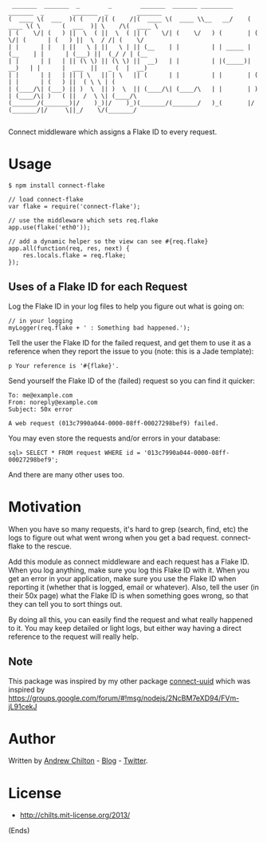 ```
 _______  _______  _        _        _______  _______ _________     _______  _        _______  _        _______ 
(  ____ \(  ___  )( (    /|( (    /|(  ____ \(  ____ \\__   __/    (  ____ \( \      (  ___  )| \    /\(  ____ \
| (    \/| (   ) ||  \  ( ||  \  ( || (    \/| (    \/   ) (       | (    \/| (      | (   ) ||  \  / /| (    \/
| |      | |   | ||   \ | ||   \ | || (__    | |         | | _____ | (__    | |      | (___) ||  (_/ / | (__    
| |      | |   | || (\ \) || (\ \) ||  __)   | |         | |(_____)|  __)   | |      |  ___  ||   _ (  |  __)   
| |      | |   | || | \   || | \   || (      | |         | |       | (      | |      | (   ) ||  ( \ \ | (      
| (____/\| (___) || )  \  || )  \  || (____/\| (____/\   | |       | )      | (____/\| )   ( ||  /  \ \| (____/\
(_______/(_______)|/    )_)|/    )_)(_______/(_______/   )_(       |/       (_______/|/     \||_/    \/(_______/
                                                                                                                
```

Connect middleware which assigns a Flake ID to every request.

# Usage #

    $ npm install connect-flake

    // load connect-flake
    var flake = require('connect-flake');

    // use the middleware which sets req.flake
    app.use(flake('eth0'));

    // add a dynamic helper so the view can see #{req.flake}
    app.all(function(req, res, next) {
        res.locals.flake = req.flake;
    });

## Uses of a Flake ID for each Request ##

Log the Flake ID in your log files to help you figure out what is going on:

    // in your logging
    myLogger(req.flake + ' : Something bad happened.');

Tell the user the Flake ID for the failed request, and get them to use it as a reference when they report the issue to
you (note: this is a Jade template):

    p Your reference is '#{flake}'.

Send yourself the Flake ID of the (failed) request so you can find it quicker:

    To: me@example.com
    From: noreply@example.com
    Subject: 50x error
    
    A web request (013c7990a044-0000-08ff-00027298bef9) failed.

You may even store the requests and/or errors in your database:

    sql> SELECT * FROM request WHERE id = '013c7990a044-0000-08ff-00027298bef9';

And there are many other uses too.

# Motivation #

When you have so many requests, it's hard to grep (search, find, etc) the logs to figure out what went wrong when you
get a bad request. connect-flake to the rescue.

Add this module as connect middleware and each request has a Flake ID. When you log anything, make sure you log this
Flake ID with it. When you get an error in your application, make sure you use the Flake ID when reporting it (whether
that is logged, email or whatever). Also, tell the user (in their 50x page) what the Flake ID is when something goes
wrong, so that they can tell you to sort things out.

By doing all this, you can easily find the request and what really happened to it. You may keep detailed or light logs,
but either way having a direct reference to the request will really help.

## Note ##

This package was inspired by my other package [connect-uuid](https://github.com/appsattic/connect-uuid) which was inspired by
https://groups.google.com/forum/#!msg/nodejs/2NcBM7eXD94/FVm-jL91cekJ

# Author #

Written by [Andrew Chilton](http://chilts.org/) - [Blog](http://chilts.org/blog/) -
[Twitter](https://twitter.com/andychilton).

# License #

* http://chilts.mit-license.org/2013/

(Ends)
